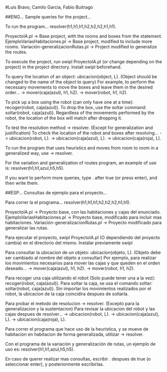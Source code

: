 #Luis Bravo, Camilo Garcia, Fabio Buitrago

##ENG...
Sample queries for the project...

To run the program... resolver(h1,h1,h1,h2,h2,h2,h1,h1).

ProyectoIA.pl -> Base project, with the rooms and boxes from the statement.
EjemploVariasHabitaciones.pl -> Base project, modified to include more rooms.
Variación-generalizacionRutas.pl -> Project modified to generalize the routes.

To execute the project, run swipl ProyectoIA.pl (or change depending on the project) in the project directory. Install swipl beforehand.

To query the location of an object: ubicacion(object, L). (Object should be changed to the name of the object to query)
For example, to perform the necessary movements to move the boxes and leave them in the desired order...
-> mover(caja(azul), h1, h2).
-> mover(robot, h1, h2).

To pick up a box using the robot (can only have one at a time): recoger(robot, caja(azul)).
To drop the box, use the soltar command: soltar(robot, caja(azul)).
Regardless of the movements performed by the robot, the location of the box will match after dropping it.

To test the resolution method -> resolver. (Except for generalization and justification)
To check the location of the robot and boxes after resolving...
-> ubicacion(robot, L).
-> ubicacion(caja(azul), L).
-> ubicacion(caja(roja), L).

To run the program that uses heuristics and moves from room to room in a generalized way, use -> resolver.

For the variation and generalization of routes program, an example of use is: resolver(h1,h1,azul,h5,h5).

If you want to perform more queries, type . after true (or press enter), and then write them.

##ESP...
Consultas de ejemplo para el proyecto...

Para correr la el programa... resolver(h1,h1,h1,h2,h2,h2,h1,h1).

ProyectoIA.pl -> Proyecto base, con las habitaciones y cajas del enunciado.
EjemploVariasHabitaciones.pl -> Proyecto base, modificado para incluir mas habitaciones.
Variación-generalizacionRutas.pl -> Proyecto modificado para generalizar las rutas.

Para ejecutar el proyecto, swipl ProyectoIA.pl (O dependiendo del proyecto cambia) en el directorio del mismo. Instalar previamente swipl

Para consultar la ubicacion de un objeto: ubicacion(objeto, L). (Objeto debe ser cambiado al nombre del objeto a consultar)
Por ejemplo, para realizar los movimientos necesarios para mover las cajas y que queden en el orden deseado...
-> mover(caja(azul), h1, h2).
-> mover(robot, h1, h2).

Para recoger una caja utilizando el robot (Solo puede tener una a la vez): recoger(robot, caja(azul)).
Para soltar la caja, se usa el comando soltar: soltar(robot, caja(azul)).
Sin importar los movimientos realizados por el robot, la ubicacion de la caja coincidira despues de soltarla.

Para probar el metodo de resolucion -> resolver. (Excepto para la generalizacion y la sustentacion)
Para revisar la ubicacion del robot y las cajas despues de resolver...
-> ubicacion(robot, L).
-> ubicacion(caja(azul), L).
-> ubicacion(caja(roja), L).

Para correr el programa que hace uso de la heuristica, y se mueve de habitacion en habitacion de forma generalizada,
utilizar -> resolver.

Con el programa de la variación y generalización de rutas, un ejemplo de uso es: resolver(h1,h1,azul,h5,h5).

En caso de querer realizar mas consultas, escribir . despues de true (o seleccionar enter), y posteriormente escribirlas.
